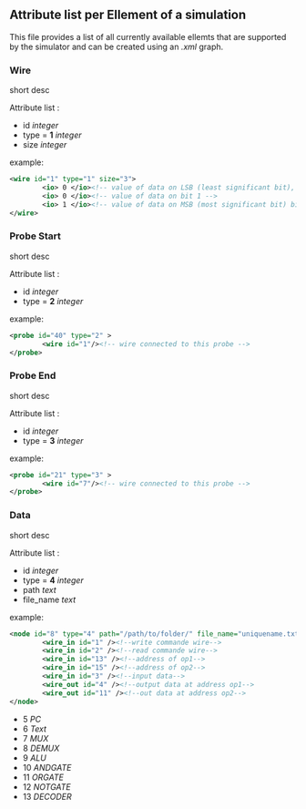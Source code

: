 ## Attribute list per Ellement of a simulation

This file provides a list of all currently available ellemts that are supported
by the simulator and can be created using an *.xml* graph.

### Wire

short desc

Attribute list :
- id _integer_
- type = **1** _integer_
- size _integer_

example:
```xml
<wire id="1" type="1" size="3">
		<io> 0 </io><!-- value of data on LSB (least significant bit), bit 0-->
		<io> 0 </io><!-- value of data on bit 1 -->
		<io> 1 </io><!-- value of data on MSB (most significant bit) bit 2 -->
</wire>
```

### Probe Start

short desc

Attribute list :
- id _integer_
- type = **2** _integer_

example:
```xml
<probe id="40" type="2" >
		<wire id="1"/><!-- wire connected to this probe -->
</probe>
```
### Probe End

short desc

Attribute list :
- id _integer_
- type = **3** _integer_

example:
```xml
<probe id="21" type="3" >
		<wire id="7"/><!-- wire connected to this probe -->
</probe>
```

### Data

short desc

Attribute list :
- id _integer_
- type = **4** _integer_
- path _text_
- file_name _text_

example:
```xml
<node id="8" type="4" path="/path/to/folder/" file_name="uniquename.txt" memory_block_size="14" memory_number_block="8"><!-- data memory node -->
        <wire_in id="1" /><!--write commande wire-->
        <wire_in id="2" /><!--read commande wire-->
        <wire_in id="13" /><!--address of op1-->
        <wire_in id="15" /><!--address of op2-->
        <wire_in id="3" /><!--input data-->
        <wire_out id="4" /><!--output data at address op1-->
        <wire_out id="11" /><!--out data at address op2-->
</node>
```

+ 5  _PC_
+ 6  _Text_
+ 7  _MUX_
+ 8  _DEMUX_
+ 9  _ALU_
+ 10 _ANDGATE_
+ 11 _ORGATE_
+ 12 _NOTGATE_
+ 13 _DECODER_
